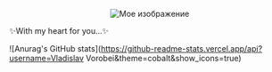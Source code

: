 <p align="center">
  <img src="soul.gif" alt="Мое изображение">
</p>
✨With my heart for you...✨

![Anurag's GitHub stats](https://github-readme-stats.vercel.app/api?username=Vladislav Vorobei&theme=cobalt&show_icons=true)

<!--
**BloodCharry/BloodCharry** is a ✨ _special_ ✨ repository because its `README.md` (this file) appears on your GitHub profile.

Here are some ideas to get you started:

- 🔭 I’m currently working on ...
- 🌱 I’m currently learning ...
- 👯 I’m looking to collaborate on ...
- 🤔 I’m looking for help with ...
- 💬 Ask me about ...
- 📫 How to reach me: ...
- 😄 Pronouns: ...
- ⚡ Fun fact: ...
-->
